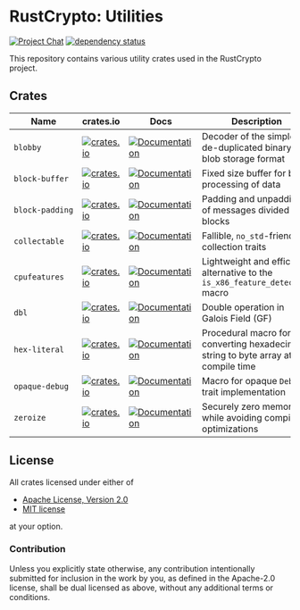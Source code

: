 # RustCrypto: Utilities

[![Project Chat][chat-image]][chat-link] [![dependency status][deps-image]][deps-link]

This repository contains various utility crates used in the RustCrypto project.

## Crates

| Name | crates.io | Docs | Description |
|------|-----------|------|--------------|
| `blobby` | [![crates.io](https://img.shields.io/crates/v/blobby.svg)](https://crates.io/crates/blobby) | [![Documentation](https://docs.rs/blobby/badge.svg)](https://docs.rs/blobby) | Decoder of the simple de-duplicated binary blob storage format |
| `block-buffer` | [![crates.io](https://img.shields.io/crates/v/block-buffer.svg)](https://crates.io/crates/block-buffer) | [![Documentation](https://docs.rs/block-buffer/badge.svg)](https://docs.rs/block-buffer) | Fixed size buffer for block processing of data |
| `block‑padding` | [![crates.io](https://img.shields.io/crates/v/block-padding.svg)](https://crates.io/crates/block-padding) | [![Documentation](https://docs.rs/block-padding/badge.svg)](https://docs.rs/block-padding) | Padding and unpadding of messages divided into blocks |
| `collectable` | [![crates.io](https://img.shields.io/crates/v/collectable.svg)](https://crates.io/crates/collectable) | [![Documentation](https://docs.rs/collectable/badge.svg)](https://docs.rs/collectable) | Fallible, `no_std`-friendly collection traits |
| `cpufeatures` | [![crates.io](https://img.shields.io/crates/v/cpufeatures.svg)](https://crates.io/crates/cpufeatures) | [![Documentation](https://docs.rs/cpufeatures/badge.svg)](https://docs.rs/cpufeatures) | Lightweight and efficient alternative to the `is_x86_feature_detected!` macro |
| `dbl` | [![crates.io](https://img.shields.io/crates/v/dbl.svg)](https://crates.io/crates/dbl) | [![Documentation](https://docs.rs/dbl/badge.svg)](https://docs.rs/dbl) | Double operation in Galois Field (GF) |
| `hex-literal` | [![crates.io](https://img.shields.io/crates/v/hex-literal.svg)](https://crates.io/crates/hex-literal) | [![Documentation](https://docs.rs/hex-literal/badge.svg)](https://docs.rs/hex-literal) | Procedural macro for converting hexadecimal string to byte array at compile time |
| `opaque-debug` | [![crates.io](https://img.shields.io/crates/v/opaque-debug.svg)](https://crates.io/crates/opaque-debug) | [![Documentation](https://docs.rs/opaque-debug/badge.svg)](https://docs.rs/opaque-debug) | Macro for opaque `Debug` trait implementation |
| `zeroize` | [![crates.io](https://img.shields.io/crates/v/zeroize.svg)](https://crates.io/crates/zeroize) | [![Documentation](https://docs.rs/zeroize/badge.svg)](https://docs.rs/zeroize) | Securely zero memory while avoiding compiler optimizations |

## License

All crates licensed under either of

 * [Apache License, Version 2.0](http://www.apache.org/licenses/LICENSE-2.0)
 * [MIT license](http://opensource.org/licenses/MIT)

at your option.

### Contribution

Unless you explicitly state otherwise, any contribution intentionally submitted
for inclusion in the work by you, as defined in the Apache-2.0 license, shall be
dual licensed as above, without any additional terms or conditions.

[//]: # (badges)

[chat-image]: https://img.shields.io/badge/zulip-join_chat-blue.svg
[chat-link]: https://rustcrypto.zulipchat.com/#narrow/stream/260052-utils
[deps-image]: https://deps.rs/repo/github/RustCrypto/utils/status.svg
[deps-link]: https://deps.rs/repo/github/RustCrypto/utils
